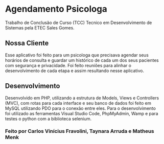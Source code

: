 # Agendamento Psicologa
Trabalho de Conclusão de Curso (TCC) Tecnico em Desenvolvimento de Sistemas pela ETEC Sales Gomes.

## Nossa Cliente
Esse aplicativo foi feito para um psicologa que precisava agendar seus horários de consulta e guardar um histórico de cada um dos seus pacientes com segurança e privacidade. Foi feito reuniões para alinhar o desenvolvimento de cada etapa e assim resultando nesse aplicativo.

## Desenvolvimento
Desenvolvido em PHP, utilizando a estrutura de Models, Views e Controllers (MVC), com rotas para cada interface e seu banco de dados foi feito em MySQL utilizando PDO para o conexão entre eles. Para o desenvolvimento foi utilizado as ferramentas Visual Studio Code, PhpMyAdmin, Wamp e para testes o python com a biblioteca selenium.

### Feito por Carlos Vinícius Fravolini, Taynara Arruda e Matheus Menk
